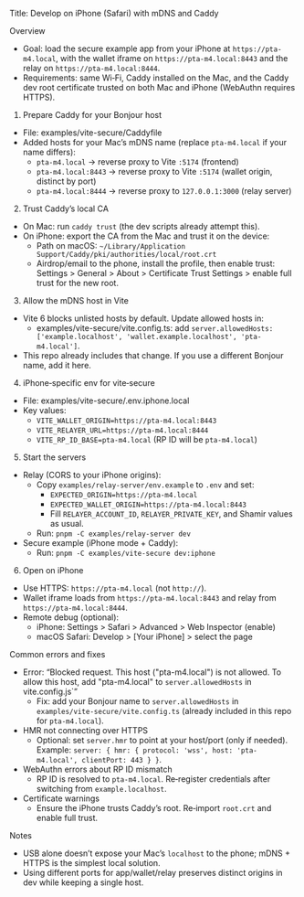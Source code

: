Title: Develop on iPhone (Safari) with mDNS and Caddy

Overview
- Goal: load the secure example app from your iPhone at `https://pta-m4.local`, with the wallet iframe on `https://pta-m4.local:8443` and the relay on `https://pta-m4.local:8444`.
- Requirements: same Wi‑Fi, Caddy installed on the Mac, and the Caddy dev root certificate trusted on both Mac and iPhone (WebAuthn requires HTTPS).

1) Prepare Caddy for your Bonjour host
- File: examples/vite-secure/Caddyfile
- Added hosts for your Mac’s mDNS name (replace `pta-m4.local` if your name differs):
  - `pta-m4.local` → reverse proxy to Vite `:5174` (frontend)
  - `pta-m4.local:8443` → reverse proxy to Vite `:5174` (wallet origin, distinct by port)
  - `pta-m4.local:8444` → reverse proxy to `127.0.0.1:3000` (relay server)

2) Trust Caddy’s local CA
- On Mac: run `caddy trust` (the dev scripts already attempt this).
- On iPhone: export the CA from the Mac and trust it on the device:
  - Path on macOS: `~/Library/Application Support/Caddy/pki/authorities/local/root.crt`
  - Airdrop/email to the phone, install the profile, then enable trust:
    Settings > General > About > Certificate Trust Settings > enable full trust for the new root.

3) Allow the mDNS host in Vite
- Vite 6 blocks unlisted hosts by default. Update allowed hosts in:
  - examples/vite-secure/vite.config.ts: add `server.allowedHosts: ['example.localhost', 'wallet.example.localhost', 'pta-m4.local']`.
- This repo already includes that change. If you use a different Bonjour name, add it here.

4) iPhone‑specific env for vite‑secure
- File: examples/vite-secure/.env.iphone.local
- Key values:
  - `VITE_WALLET_ORIGIN=https://pta-m4.local:8443`
  - `VITE_RELAYER_URL=https://pta-m4.local:8444`
  - `VITE_RP_ID_BASE=pta-m4.local` (RP ID will be `pta-m4.local`)

5) Start the servers
- Relay (CORS to your iPhone origins):
  - Copy `examples/relay-server/env.example` to `.env` and set:
    - `EXPECTED_ORIGIN=https://pta-m4.local`
    - `EXPECTED_WALLET_ORIGIN=https://pta-m4.local:8443`
    - Fill `RELAYER_ACCOUNT_ID`, `RELAYER_PRIVATE_KEY`, and Shamir values as usual.
  - Run: `pnpm -C examples/relay-server dev`
- Secure example (iPhone mode + Caddy):
  - Run: `pnpm -C examples/vite-secure dev:iphone`

6) Open on iPhone
- Use HTTPS: `https://pta-m4.local` (not `http://`).
- Wallet iframe loads from `https://pta-m4.local:8443` and relay from `https://pta-m4.local:8444`.
- Remote debug (optional):
  - iPhone: Settings > Safari > Advanced > Web Inspector (enable)
  - macOS Safari: Develop > [Your iPhone] > select the page

Common errors and fixes
- Error: “Blocked request. This host ("pta-m4.local") is not allowed. To allow this host, add "pta-m4.local" to `server.allowedHosts` in vite.config.js`”
  - Fix: add your Bonjour name to `server.allowedHosts` in `examples/vite-secure/vite.config.ts` (already included in this repo for `pta-m4.local`).
- HMR not connecting over HTTPS
  - Optional: set `server.hmr` to point at your host/port (only if needed).
    Example: `server: { hmr: { protocol: 'wss', host: 'pta-m4.local', clientPort: 443 } }`.
- WebAuthn errors about RP ID mismatch
  - RP ID is resolved to `pta-m4.local`. Re‑register credentials after switching from `example.localhost`.
- Certificate warnings
  - Ensure the iPhone trusts Caddy’s root. Re‑import `root.crt` and enable full trust.

Notes
- USB alone doesn’t expose your Mac’s `localhost` to the phone; mDNS + HTTPS is the simplest local solution.
- Using different ports for app/wallet/relay preserves distinct origins in dev while keeping a single host.

